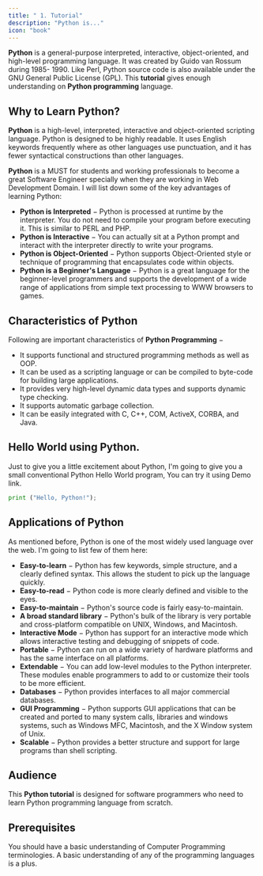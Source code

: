 ```yaml
---
title: " 1. Tutorial"
description: "Python is..."
icon: "book"
---
```


**Python** is a general-purpose interpreted, interactive, object-oriented, and high-level programming language. It was created by Guido van Rossum during 1985- 1990. Like Perl, Python source code is also available under the GNU General Public License (GPL). This **tutorial** gives enough understanding on **Python programming** language.

## Why to Learn Python?

**Python** is a high-level, interpreted, interactive and object-oriented scripting language. Python is designed to be highly readable. It uses English keywords frequently where as other languages use punctuation, and it has fewer syntactical constructions than other languages.

**Python** is a MUST for students and working professionals to become a great Software Engineer specially when they are working in Web Development Domain. I will list down some of the key advantages of learning Python:

- **Python is Interpreted** − Python is processed at runtime by the interpreter. You do not need to compile your program before executing it. This is similar to PERL and PHP.
- **Python is Interactive** − You can actually sit at a Python prompt and interact with the interpreter directly to write your programs.
- **Python is Object-Oriented** − Python supports Object-Oriented style or technique of programming that encapsulates code within objects.
- **Python is a Beginner's Language** − Python is a great language for the beginner-level programmers and supports the development of a wide range of applications from simple text processing to WWW browsers to games.

## Characteristics of Python

Following are important characteristics of **Python Programming** −

- It supports functional and structured programming methods as well as OOP.
- It can be used as a scripting language or can be compiled to byte-code for building large applications.
- It provides very high-level dynamic data types and supports dynamic type checking.
- It supports automatic garbage collection.
- It can be easily integrated with C, C++, COM, ActiveX, CORBA, and Java.

## Hello World using Python.

Just to give you a little excitement about Python, I'm going to give you a small conventional Python Hello World program, You can try it using Demo link.

```python
print ("Hello, Python!");
```

## Applications of Python

As mentioned before, Python is one of the most widely used language over the web. I'm going to list few of them here:

- **Easy-to-learn** − Python has few keywords, simple structure, and a clearly defined syntax. This allows the student to pick up the language quickly.
- **Easy-to-read** − Python code is more clearly defined and visible to the eyes.
- **Easy-to-maintain** − Python's source code is fairly easy-to-maintain.
- **A broad standard library** − Python's bulk of the library is very portable and cross-platform compatible on UNIX, Windows, and Macintosh.
- **Interactive Mode** − Python has support for an interactive mode which allows interactive testing and debugging of snippets of code.
- **Portable** − Python can run on a wide variety of hardware platforms and has the same interface on all platforms.
- **Extendable** − You can add low-level modules to the Python interpreter. These modules enable programmers to add to or customize their tools to be more efficient.
- **Databases** − Python provides interfaces to all major commercial databases.
- **GUI Programming** − Python supports GUI applications that can be created and ported to many system calls, libraries and windows systems, such as Windows MFC, Macintosh, and the X Window system of Unix.
- **Scalable** − Python provides a better structure and support for large programs than shell scripting.

## Audience

This **Python tutorial** is designed for software programmers who need to learn Python programming language from scratch.

## Prerequisites

You should have a basic understanding of Computer Programming terminologies. A basic understanding of any of the programming languages is a plus.
